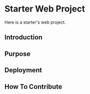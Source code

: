 # Starter Web Project

Here is a starter's web project.

## Introduction

## Purpose

## Deployment

## How To Contribute

